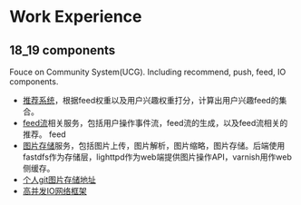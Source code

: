 # Work Experience
## 18_19 components
Fouce on Community System(UCG). Including recommend, push, feed, IO components.

* [推荐系统](https://github.com/masterGGG/MeFan/tree/master/mifan-recommend)，根据feed权重以及用户兴趣权重打分，计算出用户兴趣feed的集合。
* [feed流](https://github.com/masterGGG/MeFan/tree/master/feed)相关服务，包括用户操作事件流，feed流的生成，以及feed流相关的推荐。
feed
* [图片存储](https://github.com/masterGGG/MeFan/tree/master/pic_server)服务，包括图片上传，图片解析，图片缩略，图片存储。后端使用fastdfs作为存储层，lighttpd作为web端提供图片操作API，varnish用作web侧缓存。
* [个人git图片存储地址](https://github.com/masterGGG/MeFan/tree/master/common)
* [高并发IO网络框架](https://github.com/masterGGG/MeFan/tree/master/async_server)
